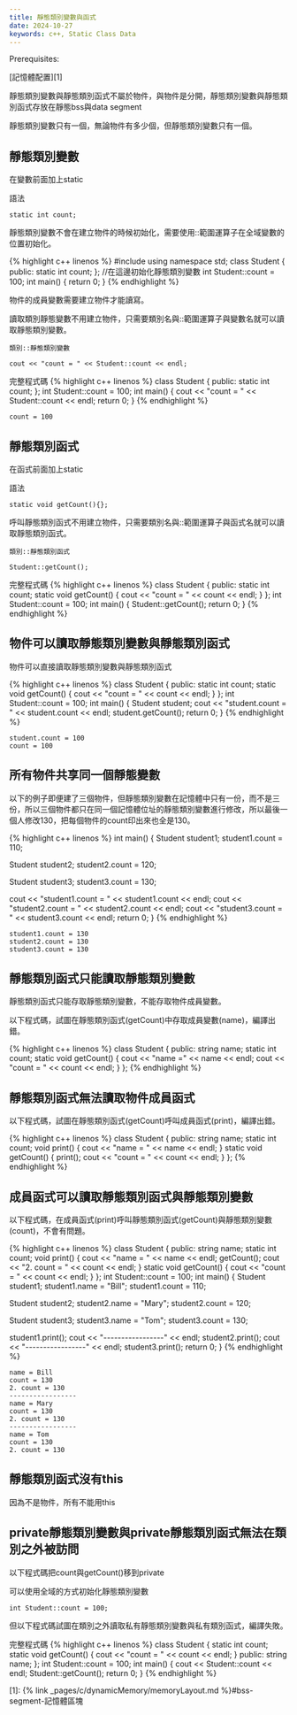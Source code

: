 ```yaml
---
title: 靜態類別變數與函式
date: 2024-10-27
keywords: c++, Static Class Data 
---
```


Prerequisites:

[記憶體配置][1]

靜態類別變數與靜態類別函式不屬於物件，與物件是分開，靜態類別變數與靜態類別函式存放在靜態bss與data segment

靜態類別變數只有一個，無論物件有多少個，但靜態類別變數只有一個。

## 靜態類別變數

在變數前面加上static 

語法
```
static int count;
```

靜態類別變數不會在建立物件的時候初始化，需要使用::範圍運算子在全域變數的位置初始化。

{% highlight c++ linenos %}
#include <iostream>
using namespace std;
class Student {
public:
  static int count;
};
//在這邊初始化靜態類別變數
int Student::count = 100;
int main() {
  return 0;
}
{% endhighlight %}

物件的成員變數需要建立物件才能讀寫。

讀取類別靜態變數不用建立物件，只需要類別名與::範圍運算子與變數名就可以讀取靜態類別變數。

```
類別::靜態類別變數
```

```
cout << "count = " << Student::count << endl;
```
完整程式碼
{% highlight c++ linenos %}
class Student {
public:
  static int count;
};
int Student::count = 100;
int main() {
  cout << "count = " << Student::count << endl;
  return 0;
}
{% endhighlight %}

```
count = 100
```

## 靜態類別函式

在函式前面加上static 

語法
```
static void getCount(){};
```

呼叫靜態類別函式不用建立物件，只需要類別名與::範圍運算子與函式名就可以讀取靜態類別函式。

```
類別::靜態類別函式
```

```
Student::getCount();
```

完整程式碼
{% highlight c++ linenos %}
class Student {
public:
  static int count;
  static void getCount() {
    cout << "count = " << count << endl;
  }
};
int Student::count = 100;
int main() {
  Student::getCount();
  return 0;
}
{% endhighlight %}

## 物件可以讀取靜態類別變數與靜態類別函式

物件可以直接讀取靜態類別變數與靜態類別函式

{% highlight c++ linenos %}
class Student {
public:
  static int count;
  static void getCount() {
    cout << "count = " << count << endl;
  }
};
int Student::count = 100;
int main() {
  Student student;
  cout << "student.count = " << student.count << endl;
  student.getCount();
  return 0;
}
{% endhighlight %}
```
student.count = 100
count = 100
```

## 所有物件共享同一個靜態變數

以下的例子即便建了三個物件，但靜態類別變數在記憶體中只有一份，而不是三份，所以三個物件都只在同一個記憶體位址的靜態類別變數進行修改，所以最後一個人修改130，把每個物件的count印出來也全是130。

{% highlight c++ linenos %}
int main() {
  Student student1;
  student1.count = 110;
  
  Student student2;
  student2.count = 120;
  
  Student student3;
  student3.count = 130;
  
  cout << "student1.count = " << student1.count << endl;
  cout << "student2.count = " << student2.count << endl;
  cout << "student3.count = " << student3.count << endl;
  return 0;
}
{% endhighlight %}

```
student1.count = 130
student2.count = 130
student3.count = 130
```

## 靜態類別函式只能讀取靜態類別變數

靜態類別函式只能存取靜態類別變數，不能存取物件成員變數。

以下程式碼，試圖在靜態類別函式(getCount)中存取成員變數(name)，編譯出錯。

{% highlight c++ linenos %}
class Student {
public:
  string name;
  static int count;
  static void getCount() {
    cout << "name =" << name << endl;
    cout << "count = " << count << endl;
  }
};
{% endhighlight %}

## 靜態類別函式無法讀取物件成員函式

以下程式碼，試圖在靜態類別函式(getCount)呼叫成員函式(print)，編譯出錯。

{% highlight c++ linenos %}
class Student {
public:
  string name;
  static int count;
  void print() {
    cout << "name = " << name << endl;
  }
  static void getCount() {
    print();
    cout << "count = " << count << endl;
  }
};
{% endhighlight %}

## 成員函式可以讀取靜態類別函式與靜態類別變數

以下程式碼，在成員函式(print)呼叫靜態類別函式(getCount)與靜態類別變數(count)，不會有問題。

{% highlight c++ linenos %}
class Student {
public:
  string name;
  static int count;
  void print() {
    cout << "name = " << name << endl;
    getCount();
    cout << "2. count = " << count << endl;
  }
  static void getCount() {
    cout << "count = " << count << endl;
  }
};
int Student::count = 100;
int main() {
  Student student1;
  student1.name = "Bill";
  student1.count = 110;
  
  Student student2;
  student2.name = "Mary";
  student2.count = 120;
  
  Student student3;
  student3.name = "Tom";
  student3.count = 130;
  
  student1.print();
  cout << "-----------------" << endl;
  student2.print();
  cout << "-----------------" << endl;
  student3.print();
  return 0;
}
{% endhighlight %}

```
name = Bill
count = 130
2. count = 130
-----------------
name = Mary
count = 130
2. count = 130
-----------------
name = Tom
count = 130
2. count = 130
```

## 靜態類別函式沒有this

因為不是物件，所有不能用this

## private靜態類別變數與private靜態類別函式無法在類別之外被訪問

以下程式碼把count與getCount()移到private

可以使用全域的方式初始化靜態類別變數

```
int Student::count = 100;
```
但以下程式碼試圖在類別之外讀取私有靜態類別變數與私有類別函式，編譯失敗。

完整程式碼
{% highlight c++ linenos %}
class Student {
  static int count;
  static void getCount() {
    cout << "count = " << count << endl;
  }
public:
  string name;
};
int Student::count = 100;
int main() {
  cout << Student::count << endl;
  Student::getCount();
  return 0;
}
{% endhighlight %}



[1]: {% link _pages/c/dynamicMemory/memoryLayout.md %}#bss-segment-記憶體區塊
